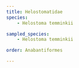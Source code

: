```yaml
---
title: Helostomatidae
species:
    - Helostoma temminkii

sampled_species:
    - Helostoma temminkii

order: Anabantiformes

---
```

